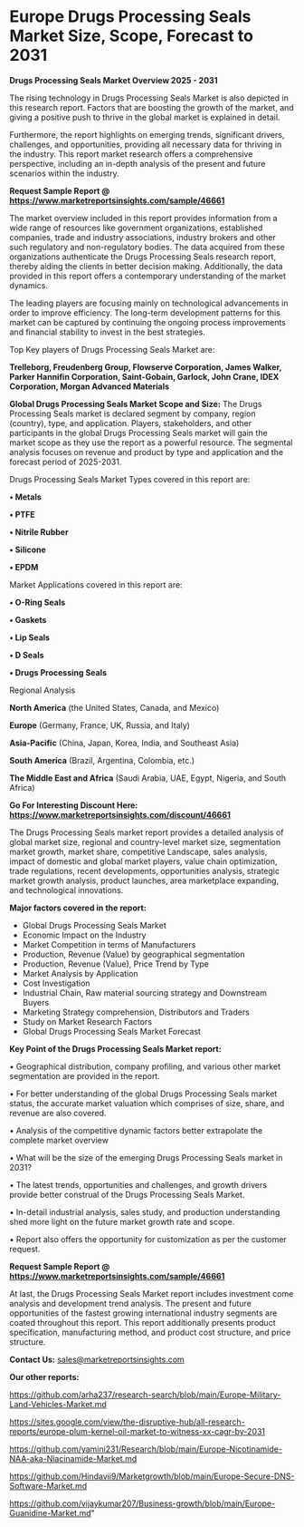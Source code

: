 # Europe Drugs Processing Seals Market Size, Scope, Forecast to 2031

<Strong> Drugs Processing Seals Market Overview 2025 - 2031</strong>

The rising technology in Drugs Processing Seals Market is also depicted in this research report. Factors that are boosting the growth of the market, and giving a positive push to thrive in the global market is explained in detail.

Furthermore, the report highlights on emerging trends, significant drivers, challenges, and opportunities, providing all necessary data for thriving in the industry. This report market research offers a comprehensive perspective, including an in-depth analysis of the present and future scenarios within the industry.

<strong>Request Sample Report @ <a href=https://www.marketreportsinsights.com/sample/46661>https://www.marketreportsinsights.com/sample/46661</a></strong>

The market overview included in this report provides information from a wide range of resources like government organizations, established companies, trade and industry associations, industry brokers and other such regulatory and non-regulatory bodies. The data acquired from these organizations authenticate the Drugs Processing Seals research report, thereby aiding the clients in better decision making. Additionally, the data provided in this report offers a contemporary understanding of the market dynamics.

The leading players are focusing mainly on technological advancements in order to improve efficiency. The long-term development patterns for this market can be captured by continuing the ongoing process improvements and financial stability to invest in the best strategies.

Top Key players of Drugs Processing Seals Market are:

<strong>Trelleborg, Freudenberg Group, Flowserve Corporation, James Walker, Parker Hannifin Corporation, Saint-Gobain, Garlock, John Crane, IDEX Corporation, Morgan Advanced Materials</strong>

<strong><b>Global Drugs Processing Seals Market Scope and Size:</b></strong>
The Drugs Processing Seals market is declared segment by company, region (country), type, and application. Players, stakeholders, and other participants in the global Drugs Processing Seals market will gain the market scope as they use the report as a powerful resource. The segmental analysis focuses on revenue and product by type and application and the forecast period of 2025-2031.

Drugs Processing Seals Market Types covered in this report are:

<strong>•  Metals

•  PTFE

•  Nitrile Rubber

•  Silicone

•  EPDM</strong>

Market Applications covered in this report are:

<strong>•  O-Ring Seals

•  Gaskets

•  Lip Seals

•  D Seals

•  Drugs Processing Seals</strong> 

Regional Analysis

<strong>North America</strong> (the United States, Canada, and Mexico)

<strong>Europe</strong> (Germany, France, UK, Russia, and Italy)

<strong>Asia-Pacific</strong> (China, Japan, Korea, India, and Southeast Asia)

<strong>South America</strong> (Brazil, Argentina, Colombia, etc.)

<strong>The Middle East and Africa</strong> (Saudi Arabia, UAE, Egypt, Nigeria, and South Africa)

<strong>Go For Interesting Discount Here: <a href=https://www.marketreportsinsights.com/discount/46661>https://www.marketreportsinsights.com/discount/46661</a></strong>

The Drugs Processing Seals market report provides a detailed analysis of global market size, regional and country-level market size, segmentation market growth, market share, competitive Landscape, sales analysis, impact of domestic and global market players, value chain optimization, trade regulations, recent developments, opportunities analysis, strategic market growth analysis, product launches, area marketplace expanding, and technological innovations.

<strong><b>Major factors covered in the report:</b></strong>
<ul>
  <li>Global Drugs Processing Seals Market </li>
  <li>Economic Impact on the Industry</li>
  <li>Market Competition in terms of Manufacturers</li>
  <li>Production, Revenue (Value) by geographical segmentation</li>
  <li>Production, Revenue (Value), Price Trend by Type</li>
  <li>Market Analysis by Application</li>
  <li>Cost Investigation</li>
  <li>Industrial Chain, Raw material sourcing strategy and Downstream Buyers</li>
  <li>Marketing Strategy comprehension, Distributors and Traders</li>
  <li>Study on Market Research Factors</li>
  <li>Global Drugs Processing Seals Market Forecast</li>
</ul>

<strong><b>Key Point of the Drugs Processing Seals Market report:</b></strong>

• Geographical distribution, company profiling, and various other market segmentation are provided in the report.

• For better understanding of the global Drugs Processing Seals market status, the accurate market valuation which comprises of size, share, and revenue are also covered.

• Analysis of the competitive dynamic factors better extrapolate the complete market overview

• What will be the size of the emerging Drugs Processing Seals market in 2031?

• The latest trends, opportunities and challenges, and growth drivers provide better construal of the Drugs Processing Seals Market.

• In-detail industrial analysis, sales study, and production understanding shed more light on the future market growth rate and scope.

• Report also offers the opportunity for customization as per the customer request.

<strong>Request Sample Report @ <a href=https://www.marketreportsinsights.com/sample/46661>https://www.marketreportsinsights.com/sample/46661</a></strong>

At last, the Drugs Processing Seals Market report includes investment come analysis and development trend analysis. The present and future opportunities of the fastest growing international industry segments are coated throughout this report. This report additionally presents product specification, manufacturing method, and product cost structure, and price structure.

<strong>Contact Us:</strong>
sales@marketreportsinsights.com

<strong>Our other reports:</strong>

<a href=https://github.com/arha237/research-search/blob/main/Europe-Military-Land-Vehicles-Market.md>https://github.com/arha237/research-search/blob/main/Europe-Military-Land-Vehicles-Market.md</a>

<a href=https://sites.google.com/view/the-disruptive-hub/all-research-reports/europe-plum-kernel-oil-market-to-witness-xx-cagr-by-2031>https://sites.google.com/view/the-disruptive-hub/all-research-reports/europe-plum-kernel-oil-market-to-witness-xx-cagr-by-2031</a>

<a href=https://github.com/yamini231/Research/blob/main/Europe-Nicotinamide-NAA-aka-Niacinamide-Market.md>https://github.com/yamini231/Research/blob/main/Europe-Nicotinamide-NAA-aka-Niacinamide-Market.md</a>

<a href=https://github.com/Hindavii9/Marketgrowth/blob/main/Europe-Secure-DNS-Software-Market.md>https://github.com/Hindavii9/Marketgrowth/blob/main/Europe-Secure-DNS-Software-Market.md</a>

<a href=https://github.com/vijaykumar207/Business-growth/blob/main/Europe-Guanidine-Market.md>https://github.com/vijaykumar207/Business-growth/blob/main/Europe-Guanidine-Market.md</a>"
